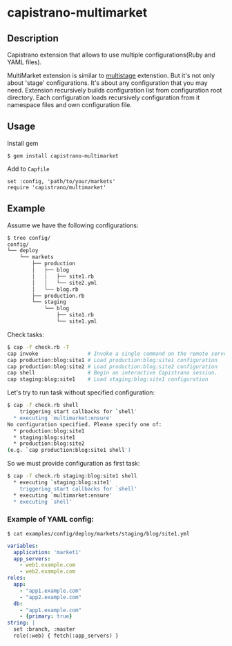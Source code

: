 # capistrano-multimarket

## Description

Capistrano extension that allows to use multiple configurations(Ruby and YAML files).

MultiMarket extension is similar to [multistage](https://github.com/capistrano/capistrano-ext) extenstion.
But it's not only about 'stage' configurations. It's about any configuration that you may need.
Extension recursively builds configuration list from configuration root directory.
Each configuration loads recursively configuration from it namespace files and own configuration file.

## Usage

Install gem

    $ gem install capistrano-multimarket


Add to `Capfile`

    set :config, 'path/to/your/markets'
    require 'capistrano/multimarket'

## Example

Assume we have the following configurations:
```bash
$ tree config/
config/
└── deploy
    └── markets
        ├── production
        │   ├── blog
        │   │   ├── site1.rb
        │   │   └── site2.yml
        │   └── blog.rb
        ├── production.rb
        └── staging
            └── blog
                ├── site1.rb
                └── site1.yml
```

Check tasks:
```bash
$ cap -f check.rb -T
cap invoke                # Invoke a single command on the remote servers.
cap production:blog:site1 # Load production:blog:site1 configuration
cap production:blog:site2 # Load production:blog:site2 configuration
cap shell                 # Begin an interactive Capistrano session.
cap staging:blog:site1    # Load staging:blog:site1 configuration
```

Let's try to run task without specified configuration:
```bash
$ cap -f check.rb shell
    triggering start callbacks for `shell'
  * executing `multimarket:ensure'
No configuration specified. Please specify one of:
  * production:blog:site1
  * staging:blog:site1
  * production:blog:site2
(e.g. `cap production:blog:site1 shell')
```

So we must provide configuration as first task:
```bash
$ cap -f check.rb staging:blog:site1 shell
  * executing `staging:blog:site1'
    triggering start callbacks for `shell'
  * executing `multimarket:ensure'
  * executing `shell'
```


### Example of YAML config:
    $ cat examples/config/deploy/markets/staging/blog/site1.yml

```yaml
variables:
  application: 'market1'
  app_servers:
    - web1.example.com
    - web2.example.com
roles:
  app:
    - "app1.example.com"
    - "app2.example.com"
  db:
    - "app1.example.com"
    - {primary: true}
string: |
  set :branch, :master
  role(:web) { fetch(:app_servers) }
```

